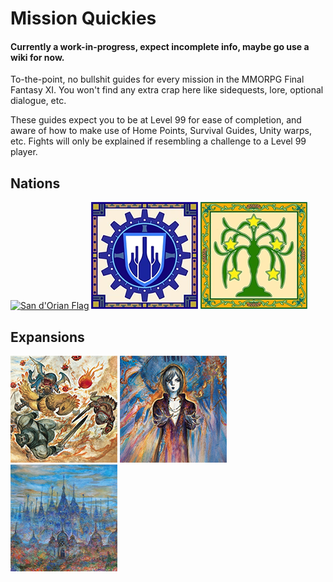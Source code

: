 # Mission Quickies
#### **Currently a work-in-progress**, expect incomplete info, maybe go use a wiki for now. 

To-the-point, no bullshit guides for every mission in the MMORPG Final Fantasy XI. You won't find any extra crap here like sidequests, lore, optional dialogue, etc.

These guides expect you to be at Level 99 for ease of completion, and aware of how to make use of Home Points, Survival Guides, Unity warps, etc. Fights will only be explained if resembling a challenge to a Level 99 player. 

## Nations
[![San d'Orian Flag](rsc/images/mission-category-img/sandoria.png 'San d\'Oria Nation Missions')](Nations/San-d'Oria/San-d'Oria-Top.md) 
[![Bastokan Flag](rsc/images/mission-category-img/bastok.png 'Bastok Nation Missions')](Nations/Bastok)
[![Windurstian Flag](rsc/images/mission-category-img/windurst.png 'Windurst Nation Missions')](Nations/Windurst)
## Expansions
[![Rise of the Zilart Artwork](rsc/images/mission-category-img/rotz.png 'Rise of the Zilart Missions')](Expansions/RoTZ)
[![Chains of Promathia Artwork](rsc/images/mission-category-img/chains.png 'Chains of Promathia Missions')](Expansions/CoP)
[![Treasures of Aht Urghan Artwork](rsc/images/mission-category-img/toau.png 'Treasures of Aht Urghan Missions')](Expansions/ToAU)